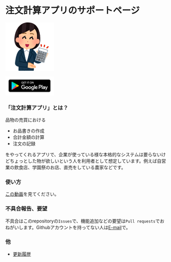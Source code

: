 # 注文計算アプリのサポートページ

<img src="images/icon.png" width=30%/>

<a href="https://play.google.com/store/apps/details?id=jp.gottadiveintopython.chumon_kesan"><img src="images/google-play-badge.png" width=30%/></a>

### 「注文計算アプリ」とは？

品物の売買における

- お品書きの作成
- 合計金額の計算
- 注文の記録

をやってくれるアプリで、企業が使っている様な本格的なシステムは要らないけどちょっとした物が欲しいという人を利用者として想定しています。例えば自営業の飲食店、学園祭のお店、直売をしている農家などです。

### 使い方

[この動画](https://youtu.be/WAOYkFyuWwY)を見てください。

### 不具合報告、要望

不具合はこのrepositoryの`Issues`で、機能追加などの要望は`Pull requests`でおねがいします。Githubアカウントを持ってない人は[E-mail](mailto:flow4re2c@gmail.com)で。

### 他

- [更新履歴](whatsnew.md)
